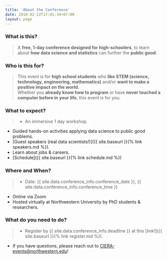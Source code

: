 ```yaml
---
title: 'About the Conference'
date: 2018-02-22T17:01:34+07:00
layout: page
---
```


### **What is this?**
> A **free, 1-day conference designed for high-schoolers**, to learn about **how data science and statistics** can further the **public good**. 

### **Who is this for?**
> This event is for **high school students** who **like STEM (science, technology, engineering, mathematics)** and/or **want to make a positive impact on the world.**   
Whether you **already know how to program** or have **never touched a computer before in your life**, this event is for you. 

### **What to expect?**
> - An immersive 1 day workshop.
- Guided hands-on activities applying data science to public good problems.
- [Guest speakers (real data scientists!)]({{ site.baseurl }}{% link speakers.md %}).
- Learn about jobs & careers.
- [Schedule]({{ site.baseurl }}{% link schedule.md %})

### **Where and When?**
> - Date: {{ site.data.conference_info.conference_date }}, {{ site.data.conference_info.conference_time }}
- Online via Zoom
- Hosted virtually at Northwestern University by PhD students & researchers.

### **What do you need to do?**
> - Register by {{ site.data.conference_info.deadline }} at this [link!]({{ site.baseurl }}{% link register.md %}).
- If you have questions, please reach out to <a href="mailto:CIERA-events@northwestern.edu"> CIERA-events@northwestern.edu</a>!

<!-- 
### **WHEN**
- Register by: {{ site.data.conference_info.deadline }} -->


<!-- - Talks by real data scientists.
- Hands-on exercises 
- Get advice for applying to college.
- Learn about careers in the science in the public good.
- Guided hands-on exercises in key statistics and data science topics
- [Speakers!]({{ site.baseurl }}{% link speakers.md %})
- Facetime with real data scientists
- College application advice? (confirm w/ Jillian)
- Learn about jobs & careers 
- [Tenative Schedule]({{ site.baseurl }}{% link schedule.md %}) -->


<!-- 



### **WHO?** 
- HIGH SCHOOL STUDENTS:
    - Who like STEM (science, technology, engineering, mathematics)
    - Who want to make a positive impact on the world

### **WHAT?**
- Immersive 1 day workshop
- Engaging demonstrations
- Guided hands-on activities
- [Guest speakers (real data scientists!)]({{ site.baseurl }}{% link speakers.md %})
- Learn about jobs & careers
- [Tenative Schedule]({{ site.baseurl }}{% link schedule.md %}) -->
